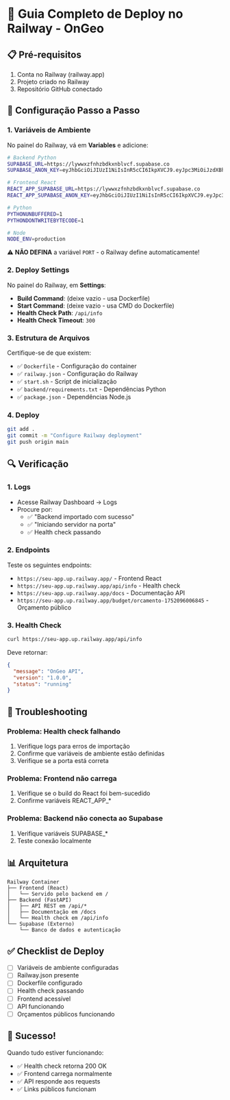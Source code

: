 # 🚀 Guia Completo de Deploy no Railway - OnGeo

## 📋 Pré-requisitos

1. Conta no Railway (railway.app)
2. Projeto criado no Railway
3. Repositório GitHub conectado

## 🔧 Configuração Passo a Passo

### 1. Variáveis de Ambiente

No painel do Railway, vá em **Variables** e adicione:

```bash
# Backend Python
SUPABASE_URL=https://lywwxzfnhzbdkxnblvcf.supabase.co
SUPABASE_ANON_KEY=eyJhbGciOiJIUzI1NiIsInR5cCI6IkpXVCJ9.eyJpc3MiOiJzdXBhYmFzZSIsInJlZiI6Imx5d3d4emZuaHpiZGt4bmJsdmNmIiwicm9sZSI6ImFub24iLCJpYXQiOjE3NDkxMjYxNTcsImV4cCI6MjA2NDcwMjE1N30.c91JJQ9yFPdjvMcH3VqrJWKu6dUSocrx0Ri9E1V8eDQ

# Frontend React
REACT_APP_SUPABASE_URL=https://lywwxzfnhzbdkxnblvcf.supabase.co
REACT_APP_SUPABASE_ANON_KEY=eyJhbGciOiJIUzI1NiIsInR5cCI6IkpXVCJ9.eyJpc3MiOiJzdXBhYmFzZSIsInJlZiI6Imx5d3d4emZuaHpiZGt4bmJsdmNmIiwicm9sZSI6ImFub24iLCJpYXQiOjE3NDkxMjYxNTcsImV4cCI6MjA2NDcwMjE1N30.c91JJQ9yFPdjvMcH3VqrJWKu6dUSocrx0Ri9E1V8eDQ

# Python
PYTHONUNBUFFERED=1
PYTHONDONTWRITEBYTECODE=1

# Node
NODE_ENV=production
```

⚠️ **NÃO DEFINA** a variável `PORT` - o Railway define automaticamente!

### 2. Deploy Settings

No painel do Railway, em **Settings**:

- **Build Command**: (deixe vazio - usa Dockerfile)
- **Start Command**: (deixe vazio - usa CMD do Dockerfile)
- **Health Check Path**: `/api/info`
- **Health Check Timeout**: `300`

### 3. Estrutura de Arquivos

Certifique-se de que existem:
- ✅ `Dockerfile` - Configuração do container
- ✅ `railway.json` - Configuração do Railway
- ✅ `start.sh` - Script de inicialização
- ✅ `backend/requirements.txt` - Dependências Python
- ✅ `package.json` - Dependências Node.js

### 4. Deploy

```bash
git add .
git commit -m "Configure Railway deployment"
git push origin main
```

## 🔍 Verificação

### 1. Logs
- Acesse Railway Dashboard → Logs
- Procure por:
  - ✅ "Backend importado com sucesso"
  - ✅ "Iniciando servidor na porta"
  - ✅ Health check passando

### 2. Endpoints
Teste os seguintes endpoints:

- `https://seu-app.up.railway.app/` - Frontend React
- `https://seu-app.up.railway.app/api/info` - Health check
- `https://seu-app.up.railway.app/docs` - Documentação API
- `https://seu-app.up.railway.app/budget/orcamento-1752096006845` - Orçamento público

### 3. Health Check
```bash
curl https://seu-app.up.railway.app/api/info
```

Deve retornar:
```json
{
  "message": "OnGeo API",
  "version": "1.0.0",
  "status": "running"
}
```

## 🚨 Troubleshooting

### Problema: Health check falhando
1. Verifique logs para erros de importação
2. Confirme que variáveis de ambiente estão definidas
3. Verifique se a porta está correta

### Problema: Frontend não carrega
1. Verifique se o build do React foi bem-sucedido
2. Confirme variáveis REACT_APP_*

### Problema: Backend não conecta ao Supabase
1. Verifique variáveis SUPABASE_*
2. Teste conexão localmente

## 📊 Arquitetura

```
Railway Container
├── Frontend (React)
│   └── Servido pelo backend em /
├── Backend (FastAPI)
│   ├── API REST em /api/*
│   ├── Documentação em /docs
│   └── Health check em /api/info
└── Supabase (Externo)
    └── Banco de dados e autenticação
```

## ✅ Checklist de Deploy

- [ ] Variáveis de ambiente configuradas
- [ ] Railway.json presente
- [ ] Dockerfile configurado
- [ ] Health check passando
- [ ] Frontend acessível
- [ ] API funcionando
- [ ] Orçamentos públicos funcionando

## 🎉 Sucesso!

Quando tudo estiver funcionando:
- ✅ Health check retorna 200 OK
- ✅ Frontend carrega normalmente
- ✅ API responde aos requests
- ✅ Links públicos funcionam